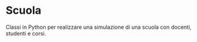 # Scuola
Classi in Python per realizzare una simulazione di una scuola con docenti, studenti e corsi.
